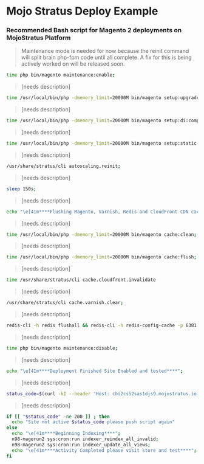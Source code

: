 # Mojo Stratus Deploy Example

### Recommended Bash script for Magento 2 deployments on MojoStratus Platform

> Maintenance mode is needed for now because the reinit command will split brain php-fpm code until all complete. A fix for this is being actively worked on will be released soon.
```bash
time php bin/magento maintenance:enable;
```

> [needs description]
```bash
time /usr/local/bin/php -dmemory_limit=20000M bin/magento setup:upgrade;
```

> [needs description]
```bash
time /usr/local/bin/php -dmemory_limit=20000M bin/magento setup:di:compile;
```

> [needs description]
```bash
time /usr/local/bin/php -dmemory_limit=20000M bin/magento setup:static-content:deploy --jobs=$(nproc);
```

> [needs description]
```bash
/usr/share/stratus/cli autoscaling.reinit;
```

> [needs description]
```bash
sleep 150s;
```

> [needs description]
```bash
echo "\e[41m****Flushing Magento, Varnish, Redis and CloudFront CDN cache at this stage****";
```

> [needs description]
```bash
time /usr/local/bin/php -dmemory_limit=20000M bin/magento cache:clean;
```

> [needs description]
```bash
time /usr/local/bin/php -dmemory_limit=20000M bin/magento cache:flush;
```

> [needs description]
```bash
time /usr/share/stratus/cli cache.cloudfront.invalidate
```

> [needs description]
```bash
/usr/share/stratus/cli cache.varnish.clear;
```

> [needs description]
```bash
redis-cli -h redis flushall && redis-cli -h redis-config-cache -p 6381 flushall;
```

> [needs description]
```bash
time php bin/magento maintenance:disable;
```

> [needs description]
```bash
echo "\e[41m****Deployment Finished Site Enabled and tested****";
```

> [needs description]
```bash
status_code=$(curl -kI --header 'Host: cbi2cs52sas1djs9.mojostratus.io' --write-out %{http_code} --silent --output /dev/null 'https://nginx/')
```

> [needs description]
```bash
if [[ "$status_code" -ne 200 ]] ; then
  echo "Site not active $status_code please push script again"
else
  echo "\e[41m****Beginning Indexing****";
  n98-magerun2 sys:cron:run indexer_reindex_all_invalid;
  n98-magerun2 sys:cron:run indexer_update_all_views;
  echo "\e[41m****Activity Completed please visit store and test****";
fi
```
